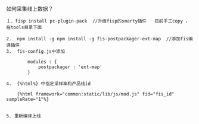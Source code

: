 如何采集线上数据？

    １．fisp install pc-plugin-pack  //升级fisp的smarty插件   目前手工copy ， 在tools目录下面

    2.  npm install -g npm install -g fis-postpackager-ext-map  //添加fis编译插件
    3.  fis-config.js中添加

            modules : {
                postpackager : 'ext-map'
            }

    4.  {%html%} 中指定采样率和产品线id

        {%html framework="common:static/lib/js/mod.js" fid="fis_id" sampleRate="1"%}


    5. 重新编译上线